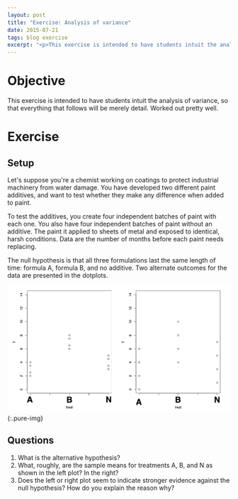 ```yaml
---
layout: post
title: "Exercise: Analysis of variance"
date: 2015-07-21
tags: blog exercise
excerpt: "<p>This exercise is intended to have students intuit the analysis of variance, so that everything that follows will be merely detail. Worked out pretty well.</p>"
---
```


# Objective
This exercise is intended to have students intuit the analysis of variance, so that everything that follows will be merely detail. Worked out pretty well.

# Exercise

## Setup
Let's suppose you're a chemist working on coatings to protect industrial machinery from water damage. You have developed two different paint additives, and want to test whether they make any difference when added to paint.

To test the additives, you create four independent batches of paint with each one. You also have four independent batches of paint without an additive. The paint it applied to sheets of metal and exposed to identical, harsh conditions. Data are the number of months before each paint needs replacing.

The null hypothesis is that all three formulations last the same length of time: formula A, formula B, and no additive. Two alternate outcomes for the data are presented in the dotplots.

![Dotplots of two different data sets. Which one offers greater evidence against the null hypothesis?](/images/2015/7/21/dotplots.png){:.pure-img}


## Questions

1. What is the alternative hypothesis?
2. What, roughly, are the sample means for treatments A, B, and N as shown in the left plot? In the right?
3. Does the left or right plot seem to indicate stronger evidence against the null hypothesis? How do you explain the reason why?

